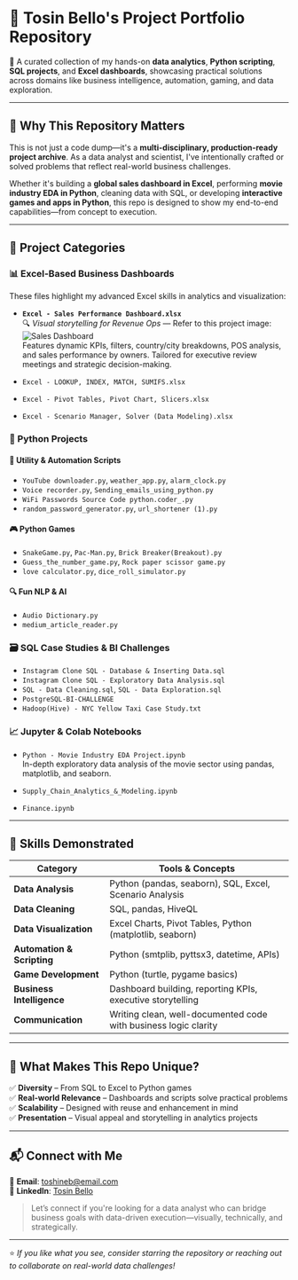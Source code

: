 # 🧠 Tosin Bello's Project Portfolio Repository

📌 A curated collection of my hands-on **data analytics**, **Python scripting**, **SQL projects**, and **Excel dashboards**, showcasing practical solutions across domains like business intelligence, automation, gaming, and data exploration.

---

## 🚀 Why This Repository Matters

This is not just a code dump—it's a **multi-disciplinary, production-ready project archive**. As a data analyst and scientist, I've intentionally crafted or solved problems that reflect real-world business challenges.

Whether it's building a **global sales dashboard in Excel**, performing **movie industry EDA in Python**, cleaning data with SQL, or developing **interactive games and apps in Python**, this repo is designed to show my end-to-end capabilities—from concept to execution.

---

## 🧰 Project Categories

### 📊 Excel-Based Business Dashboards
These files highlight my advanced Excel skills in analytics and visualization:

- **`Excel - Sales Performance Dashboard.xlsx`**  
  🔍 _Visual storytelling for Revenue Ops_ — Refer to this project image:  
  ![Sales Dashboard](./Screenshot%202025-07-03%20190134.png)  
  Features dynamic KPIs, filters, country/city breakdowns, POS analysis, and sales performance by owners. Tailored for executive review meetings and strategic decision-making.

- `Excel - LOOKUP, INDEX, MATCH, SUMIFS.xlsx`  
- `Excel - Pivot Tables, Pivot Chart, Slicers.xlsx`  
- `Excel - Scenario Manager, Solver (Data Modeling).xlsx`

### 🐍 Python Projects
#### 🔁 Utility & Automation Scripts
- `YouTube downloader.py`, `weather_app.py`, `alarm_clock.py`
- `Voice recorder.py`, `Sending_emails_using_python.py`
- `WiFi Passwords Source Code python.coder_.py`
- `random_password_generator.py`, `url_shortener (1).py`

#### 🎮 Python Games
- `SnakeGame.py`, `Pac-Man.py`, `Brick Breaker(Breakout).py`
- `Guess_the_number_game.py`, `Rock paper scissor game.py`
- `love calculator.py`, `dice_roll_simulator.py`

#### 🔍 Fun NLP & AI
- `Audio Dictionary.py`
- `medium_article_reader.py`

### 🗃️ SQL Case Studies & BI Challenges
- `Instagram Clone SQL - Database & Inserting Data.sql`
- `Instagram Clone SQL - Exploratory Data Analysis.sql`
- `SQL - Data Cleaning.sql`, `SQL - Data Exploration.sql`
- `PostgreSQL-BI-CHALLENGE`  
- `Hadoop(Hive) - NYC Yellow Taxi Case Study.txt`

### 📈 Jupyter & Colab Notebooks
- `Python - Movie Industry EDA Project.ipynb`  
  In-depth exploratory data analysis of the movie sector using pandas, matplotlib, and seaborn.

- `Supply_Chain_Analytics_&_Modeling.ipynb`
- `Finance.ipynb`

---

## 💼 Skills Demonstrated

| Category | Tools & Concepts |
|---------|------------------|
| **Data Analysis** | Python (pandas, seaborn), SQL, Excel, Scenario Analysis |
| **Data Cleaning** | SQL, pandas, HiveQL |
| **Data Visualization** | Excel Charts, Pivot Tables, Python (matplotlib, seaborn) |
| **Automation & Scripting** | Python (smtplib, pyttsx3, datetime, APIs) |
| **Game Development** | Python (turtle, pygame basics) |
| **Business Intelligence** | Dashboard building, reporting KPIs, executive storytelling |
| **Communication** | Writing clean, well-documented code with business logic clarity |

---

## 🌟 What Makes This Repo Unique?

✅ **Diversity** – From SQL to Excel to Python games  
✅ **Real-world Relevance** – Dashboards and scripts solve practical problems  
✅ **Scalability** – Designed with reuse and enhancement in mind  
✅ **Presentation** – Visual appeal and storytelling in analytics projects

---

## 📬 Connect with Me

📧 **Email**: toshineb@email.com  
🔗 **LinkedIn**: [Tosin Bello](https://www.linkedin.com/in/tosinbellofin)

> Let’s connect if you're looking for a data analyst who can bridge business goals with data-driven execution—visually, technically, and strategically.

---

⭐️ _If you like what you see, consider starring the repository or reaching out to collaborate on real-world data challenges!_
